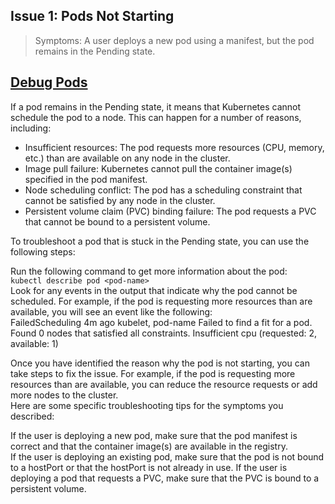  ## Issue 1: Pods Not Starting
> Symptoms: A user deploys a new pod using a manifest, but the pod remains in the Pending state. 

## [Debug Pods](https://kubernetes.io/docs/tasks/debug/debug-application/debug-pods/#:~:text=If%20a%20Pod%20is%20stuck,or%20another%20that%20prevent%20scheduling.)

If a pod remains in the Pending state, it means that Kubernetes cannot schedule the pod to a node. This can happen for a number of reasons, including:

* Insufficient resources: The pod requests more resources (CPU, memory, etc.) than are available on any node in the cluster.<br />
* Image pull failure: Kubernetes cannot pull the container image(s) specified in the pod manifest.<br />
* Node scheduling conflict: The pod has a scheduling constraint that cannot be satisfied by any node in the cluster.<br />
* Persistent volume claim (PVC) binding failure: The pod requests a PVC that cannot be bound to a persistent volume.

To troubleshoot a pod that is stuck in the Pending state, you can use the following steps:

Run the following command to get more information about the pod:<br />
` kubectl describe pod <pod-name> `<br />
Look for any events in the output that indicate why the pod cannot be scheduled. For example, if the pod is requesting more resources than are available, you will see an event like the following:<br />
FailedScheduling 4m ago  kubelet, pod-name  Failed to find a fit for a pod. Found 0 nodes that satisfied all constraints. Insufficient cpu (requested: 2, available: 1)

Once you have identified the reason why the pod is not starting, you can take steps to fix the issue. For example, if the pod is requesting more resources than are available, you can reduce the resource requests or add more nodes to the cluster.<br />
Here are some specific troubleshooting tips for the symptoms you described:

If the user is deploying a new pod, make sure that the pod manifest is correct and that the container image(s) are available in the registry.<br />
If the user is deploying an existing pod, make sure that the pod is not bound to a hostPort or that the hostPort is not already in use.
If the user is deploying a pod that requests a PVC, make sure that the PVC is bound to a persistent volume.